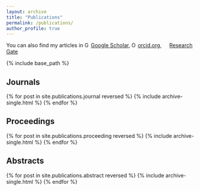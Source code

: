 ```yaml
---
layout: archive
title: "Publications"
permalink: /publications/
author_profile: true
---
```



You can also find my articles in
<a href="https://scholar.google.com/citations?user=_ZJ9X0QAAAAJ&hl=fr&authuser=1"> <img src="https://scholar.google.se/favicon-png.ico" style="width:1em;margin-right:.2em;" alt="Google Scholar icon">Google Scholar</a>, 
<a itemprop="sameAs" content="https://orcid.org/0000-0001-6231-2569
" href="https://orcid.org/0000-0001-6231-2569
" target="orcid.widget" rel="noopener noreferrer" style="vertical-align:top;"><img src="https://orcid.org/sites/default/files/images/orcid_16x16.png" style="width:1em;margin-right:.2em;" alt="ORCID iD icon">orcid.org</a>,
<a href="https://www.researchgate.net/profile/Thanh-an_Pham"><img src="https://c5.rgstatic.net/m/426351313275430/images/favicon/favicon.ico" style="width:1em;margin-right:.2em;">Research Gate</a>

{% include base_path %}
<!--
{% for post in site.publications reversed %}
post.url
	{% if post.url contains 'preprint'%}
Preprints
--------------
{% for item in post.url reversed %}
{% include archive-single.html %}
{% endfor %}
{% endif %}
{% if post.url contains 'journal'%}

Journals
--------------
{% for item in post.url reversed %}
	{% include archive-single.html %}	
{% endfor %}
{% endif %}
{% if post.url contains 'proceeding'%}

Proceedings
--------------
{% for item in post.url reversed %}
	{% include archive-single.html %}	
{% endfor %}
{% endif %}

{% if post.url contains 'abstract'%}
Abstracts
--------------
{% for item in post.url reversed %}
	{% include archive-single.html %}	
{% endfor %}
{% endif %}
{% endfor %}
-->
Journals
--------------

{% for post in site.publications.journal reversed %}
	{% include archive-single.html %}
{% endfor %}

Proceedings
------------------

{% for post in site.publications.proceeding reversed %}
	{% include archive-single.html %}
{% endfor %}

Abstracts
--------------

{% for post in site.publications.abstract reversed %}
	{% include archive-single.html %}
{% endfor %}
